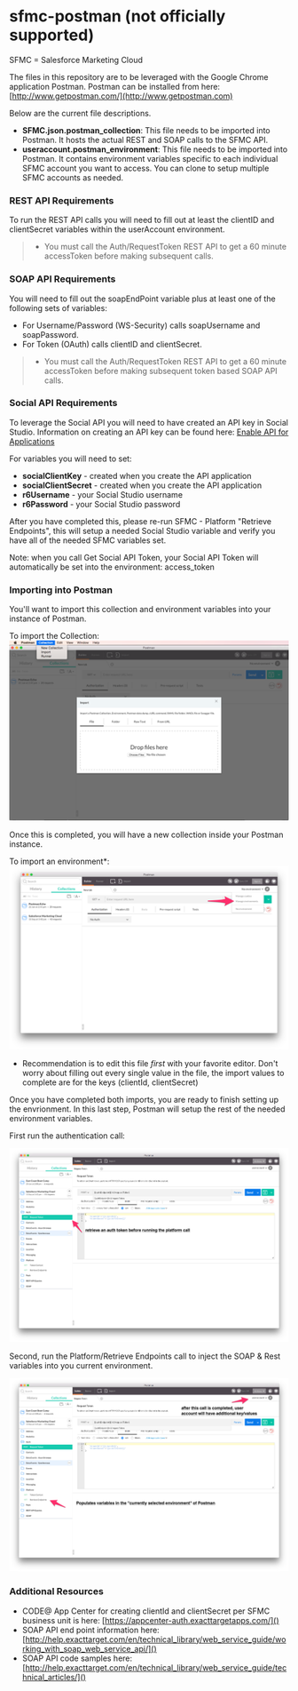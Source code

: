 # sfmc-postman (not officially supported)

SFMC = Salesforce Marketing Cloud

The files in this repository are to be leveraged with the Google Chrome application Postman. Postman can be installed from here: [http://www.getpostman.com/](http://www.getpostman.com)

Below are the current file descriptions.

- **SFMC.json.postman_collection**: This file needs to be imported into Postman. It hosts the actual REST and SOAP calls to the SFMC API.
- **useraccount.postman_environment**: This file needs to be imported into Postman. It contains environment variables specific to each individual SFMC account you want to access. You can clone to setup multiple SFMC accounts as needed.

### REST API Requirements
To run the REST API calls you will need to fill out at least the clientID and clientSecret variables within the userAccount environment. 

> * You must call the Auth/RequestToken REST API to get a 60 minute accessToken before making subsequent calls.

### SOAP API Requirements
You will need to fill out the soapEndPoint variable plus at least one of the following sets of variables:

- For Username/Password (WS-Security) calls soapUsername and soapPassword.
- For Token (OAuth) calls clientID and clientSecret.

> * You must call the Auth/RequestToken REST API to get a 60 minute accessToken before making subsequent token based SOAP API calls.

### Social API Requirements
To leverage the Social API you will need to have created an API key in Social Studio. Information on creating an API key can be found here: [Enable API for Applications](https://developer.salesforce.com/docs/atlas.en-us.api_social.meta/api_social/1-enable-api-applications-for-tenant.htm)

For variables you will need to set:
* <b>socialClientKey</b> - created when you create the API application
* <b>socialClientSecret</b> - created when you create the API application
* <b>r6Username</b> - your Social Studio username
* <b>r6Password</b> - your Social Studio password

After you have completed this, please re-run SFMC - Platform "Retrieve Endpoints", this will setup a needed Social Studio variable and verify you have all of the needed SFMC variables set.

Note: when you call Get Social API Token, your Social API Token will automatically be set into the environment: access_token

### Importing into Postman
You'll want to import this collection and environment variables into your instance of Postman.

To import the Collection:
![alt tag](./images/import-collection.png)

Once this is completed, you will have a new collection inside your Postman instance. 

To import an environment*:
![alt tag](./images/manage-environment.png)

* Recommendation is to edit this file *first* with your favorite editor. Don't worry about filling out every single value in the file, the import values to complete are for the keys (clientId, clientSecret)

Once you have completed both imports, you are ready to finish setting up the envrionment. In this last step, Postman will setup the rest of the needed environment variables.

First run the authentication call:

![alt tag](./images/retrieveauthtoken.png)

Second, run the Platform/Retrieve Endpoints call to inject the SOAP & Rest variables into you current environment.

![alt tag](./images/neededcalls.png)

### Additional Resources
- CODE@ App Center for creating clientId and clientSecret per SFMC business unit is here: [https://appcenter-auth.exacttargetapps.com/]()
- SOAP API end point information here: [http://help.exacttarget.com/en/technical_library/web_service_guide/working_with_soap_web_service_api/]()
- SOAP API code samples here: [http://help.exacttarget.com/en/technical_library/web_service_guide/technical_articles/]()

